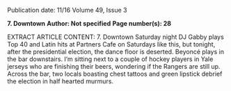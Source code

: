 Publication date: 11/16
Volume 49, Issue 3

**7. Downtown**
**Author: Not specified**
**Page number(s): 28**

EXTRACT ARTICLE CONTENT:
7. Downtown
Saturday night
DJ Gabby plays Top 40 and Latin hits at 
Partners Cafe on Saturdays like this, but 
tonight, after the presidential election, the 
dance floor is deserted. Beyoncé plays in 
the bar downstairs. I’m sitting next to a 
couple of hockey players in Yale jerseys 
who are finishing their beers, wondering 
if the Rangers are still up. Across the bar, 
two locals boasting chest tattoos and 
green lipstick debrief the election in half­
hearted murmurs.


<br/>